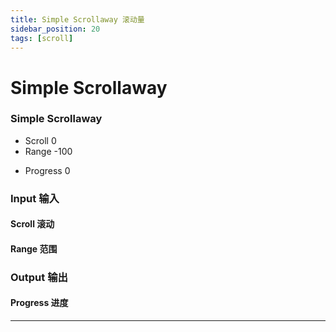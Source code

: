 ```yaml
---
title: Simple Scrollaway 滚动量
sidebar_position: 20
tags: [scroll]
---
```


# Simple Scrollaway


<div className="patch-container">
    <div className="patch processor">
        <h3>Simple Scrollaway</h3>
        <ul className="inputs">
            <li>Scroll <span>0</span></li>
            <li>Range <span>-100</span></li>
        </ul>
        <ul className="outputs">
            <li>Progress <span>0</span></li>
        </ul>
    </div>
</div>

<div className="port-descriptions">
<div className="inputs">

### Input 输入

#### Scroll 滚动

#### Range 范围


</div>
<div className="outputs">

### Output 输出

#### Progress 进度


</div>
</div>



------
